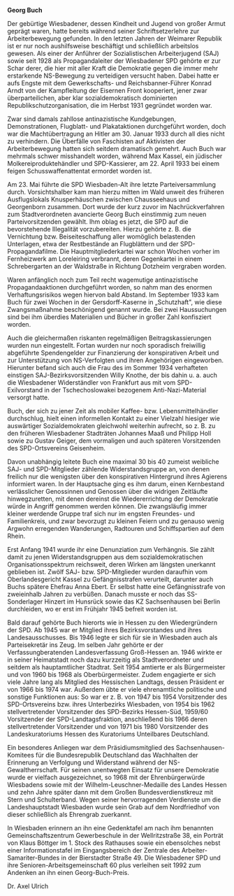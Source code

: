 **Georg Buch**

Der gebürtige Wiesbadener, dessen Kindheit und Jugend von großer Armut
geprägt waren, hatte bereits während seiner Schriftsetzerlehre zur
Arbeiterbewegung gefunden. In den letzten Jahren der Weimarer Republik
ist er nur noch aushilfsweise beschäftigt und schließlich arbeitslos
gewesen. Als einer der Anführer der Sozialistischen Arbeiterjugend (SAJ)
sowie seit 1928 als Propagandaleiter der Wiesbadener SPD gehörte er zur
Schar derer, die hier mit aller Kraft die Demokratie gegen die immer
mehr erstarkende NS-Bewegung zu verteidigen versucht haben. Dabei hatte
er aufs Engste mit dem Gewerkschafts- und Reichsbanner-Führer Konrad
Arndt von der Kampfleitung der Eisernen Front kooperiert, jener zwar
überparteilichen, aber klar sozialdemokratisch dominierten
Republikschutzorganisation, die im Herbst 1931 gegründet worden war.

Zwar sind damals zahllose antinazistische Kundgebungen, Demonstrationen,
Flugblatt- und Plakataktionen durchgeführt worden, doch war die
Machtübertragung an Hitler am 30. Januar 1933 durch all dies nicht zu
verhindern. Die Überfälle von Faschisten auf Aktivisten der
Arbeiterbewegung hatten sich seitdem dramatisch gemehrt. Auch Buch war
mehrmals schwer misshandelt worden, während Max Kassel, ein jüdischer
Molkereiproduktehändler und SPD-Kassierer, am 22. April 1933 bei einem
feigen Schusswaffenattentat ermordet worden ist.

Am 23. Mai führte die SPD Wiesbaden-Alt ihre letzte Parteiversammlung
durch. Vorsichtshalber kam man hierzu mitten im Wald unweit des früheren
Ausflugslokals Knusperhäuschen zwischen Chausseehaus und Georgenborn
zusammen. Dort wurde der kurz zuvor im Nachrückverfahren zum
Stadtverordneten avancierte Georg Buch einstimmig zum neuen
Parteivorsitzenden gewählt. Ihm oblag es jetzt, die SPD auf die
bevorstehende Illegalität vorzubereiten. Hierzu gehörte z. B. die
Vernichtung bzw. Beiseiteschaffung aller womöglich belastenden
Unterlagen, etwa der Restbestände an Flugblättern und der
SPD-Propagandafilme. Die Hauptmitgliederkartei war schon Wochen vorher
im Fernheizwerk am Loreleiring verbrannt, deren Gegenkartei in einem
Schrebergarten an der Waldstraße in Richtung Dotzheim vergraben worden.

Waren anfänglich noch zum Teil recht wagemutige antinazistische
Propagandaaktionen durchgeführt worden, so nahm man des enormen
Verhaftungsrisikos wegen hiervon bald Abstand. Im September 1933 kam
Buch für zwei Wochen in der Gersdorff-Kaserne in „Schutzhaft", wie diese
Zwangsmaßnahme beschönigend genannt wurde. Bei zwei Haussuchungen sind
bei ihm überdies Materialien und Bücher in großer Zahl konfisziert
worden.

Auch die gleichermaßen riskanten regelmäßigen Beitragskassierungen
wurden nun eingestellt. Fortan wurden nur noch sporadisch freiwillig
abgeführte Spendengelder zur Finanzierung der konspirativen Arbeit und
zur Unterstützung von NS-Verfolgten und ihren Angehörigen eingeworben.
Hierunter befand sich auch die Frau des im Sommer 1934 verhafteten
einstigen SAJ-Bezirksvorsitzenden Willy Knothe, der bis dahin u. a. auch
die Wiesbadener Widerständler von Frankfurt aus mit vom SPD-Exilvorstand
in der Tschechoslowakei bezogenem Anti-Nazi-Material versorgt hatte.

Buch, der sich zu jener Zeit als mobiler Kaffee- bzw.
Lebensmittelhändler durchschlug, hielt einen informellen Kontakt zu
einer Vielzahl hiesiger wie auswärtiger Sozialdemokraten gleichwohl
weiterhin aufrecht, so z. B. zu den früheren Wiesbadener Stadträten
Johannes Maaß und Philipp Holl sowie zu Gustav Geiger, dem vormaligen
und auch späteren Vorsitzenden des SPD-Ortsvereins Geisenheim.

Davon unabhängig leitete Buch eine maximal 30 bis 40 zumeist weibliche
SAJ- und SPD-Mitglieder zählende Widerstandsgruppe an, von denen
freilich nur die wenigsten über den konspirativen Hintergrund ihres
Agierens informiert waren. In der Hauptsache ging es ihm darum, einen
Kernbestand verlässlicher Genossinnen und Genossen über die widrigen
Zeitläufte hinwegzuretten, mit denen dereinst die Wiedererrichtung der
Demokratie würde in Angriff genommen werden können. Die zwangsläufig
immer kleiner werdende Gruppe traf sich nur im engsten Freundes- und
Familienkreis, und zwar bevorzugt zu kleinen Feiern und zu genauso wenig
Argwohn erregenden Wanderungen, Radtouren und Schiffspartien auf dem
Rhein.

Erst Anfang 1941 wurde ihr eine Denunziation zum Verhängnis. Sie zählt
damit zu jenen Widerstandsgruppen aus dem sozialdemokratischen
Organisationsspektrum reichsweit, deren Wirken am längsten unerkannt
geblieben ist. Zwölf SAJ- bzw. SPD-Mitglieder wurden daraufhin vom
Oberlandesgericht Kassel zu Gefängnisstrafen verurteilt, darunter auch
Buchs spätere Ehefrau Anna Ebert. Er selbst hatte eine Gefängnisstrafe
von zweieinhalb Jahren zu verbüßen. Danach musste er noch das
SS-Sonderlager Hinzert im Hunsrück sowie das KZ Sachsenhausen bei Berlin
durchleiden, wo er erst im Frühjahr 1945 befreit worden ist.

Bald darauf gehörte Buch hierorts wie in Hessen zu den Wiedergründern
der SPD. Ab 1945 war er Mitglied ihres Bezirksvorstandes und ihres
Landesausschusses. Bis 1946 legte er sich für sie in Wiesbaden auch als
Parteisekretär ins Zeug. Im selben Jahr gehörte er der
Verfassungberatenden Landesverfassung Groß-Hessen an. 1946 wirkte er in
seiner Heimatstadt noch dazu kurzzeitig als Stadtverordneter und seitdem
als hauptamtlicher Stadtrat. Seit 1954 amtierte er als Bürgermeister und
von 1960 bis 1968 als Oberbürgermeister. Zudem engagierte er sich viele
Jahre lang als Mitglied des Hessischen Landtags, dessen Präsident er von
1966 bis 1974 war. Außerdem übte er viele ehrenamtliche politische und
sonstige Funktionen aus: So war er z. B. von 1947 bis 1954 Vorsitzender
des SPD-Ortsvereins bzw. ihres Unterbezirks Wiesbaden, von 1954 bis 1962
stellvertretender Vorsitzender des SPD-Bezirks Hessen-Süd, 1959/60
Vorsitzender der SPD-Landtagsfraktion, anschließend bis 1966 deren
stellvertretender Vorsitzender und von 1971 bis 1980 Vorsitzender des
Landeskuratoriums Hessen des Kuratoriums Unteilbares Deutschland.

Ein besonderes Anliegen war dem Präsidiumsmitglied des
Sachsenhausen-Komitees für die Bundesrepublik Deutschland das Wachhalten
der Erinnerung an Verfolgung und Widerstand während der
NS-Gewaltherrschaft. Für seinen unentwegten Einsatz für unsere
Demokratie wurde er vielfach ausgezeichnet, so 1968 mit der
Ehrenbürgerwürde Wiesbadens sowie mit der Wilhelm-Leuschner-Medaille des
Landes Hessen und zehn Jahre später dann mit dem Großen
Bundesverdienstkreuz mit Stern und Schulterband. Wegen seiner
hervorragenden Verdienste um die Landeshauptstadt Wiesbaden wurde sein
Grab auf dem Nordfriedhof von dieser schließlich als Ehrengrab
zuerkannt.

In Wiesbaden erinnern an ihn eine Gedenktafel am nach ihm benannten
Gemeinschaftszentrum Gewerbeschule in der Wellritzstraße 38, ein Porträt
von Klaus Böttger im 1. Stock des Rathauses sowie ein ebensolches nebst
einer Informationstafel im Eingangsbereich der Zentrale des
Arbeiter-Samariter-Bundes in der Bierstadter Straße 49. Die Wiesbadener
SPD und ihre Senioren-Arbeitsgemeinschaft 60 plus verleihen seit 1992
zum Andenken an ihn einen Georg-Buch-Preis.

Dr. Axel Ulrich
